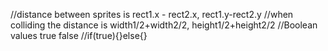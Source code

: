 //distance between sprites is rect1.x - rect2.x, rect1.y-rect2.y
  //when colliding the distance is width1/2+width2/2, height1/2+height2/2
   //Boolean values true false
  //if(true){}else{}
